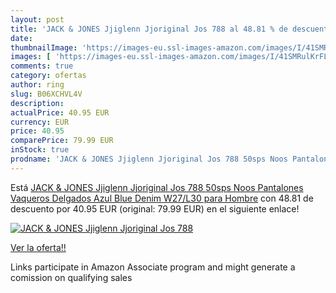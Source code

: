 ```yaml
---
layout: post
title: 'JACK & JONES Jjiglenn Jjoriginal Jos 788 al 48.81 % de descuento'
date: 
thumbnailImage: 'https://images-eu.ssl-images-amazon.com/images/I/41SMRulKrFL._SL200_.jpg'
images: [ 'https://images-eu.ssl-images-amazon.com/images/I/41SMRulKrFL._SL200_.jpg' ]
comments: true
category: ofertas
author: ring
slug: B06XCHVL4V
description:
actualPrice: 40.95 EUR
currency: EUR
price: 40.95
comparePrice: 79.99 EUR
inStock: true
prodname: 'JACK & JONES Jjiglenn Jjoriginal Jos 788 50sps Noos Pantalones Vaqueros Delgados  Azul Blue Denim  W27/L30 para Hombre'
---
```


Está [JACK & JONES Jjiglenn Jjoriginal Jos 788 50sps Noos Pantalones Vaqueros Delgados  Azul Blue Denim  W27/L30 para Hombre](https://www.amazon.es/dp/B06XCHVL4V/?tag=tolees-21) con 48.81 de descuento por 40.95 EUR (original: 79.99 EUR) en el siguiente enlace!

[![JACK & JONES Jjiglenn Jjoriginal Jos 788](https://images-eu.ssl-images-amazon.com/images/I/41SMRulKrFL._SL200_.jpg)](https://www.amazon.es/dp/B06XCHVL4V/?tag=tolees-21)

[Ver la oferta!!](https://www.amazon.es/dp/B06XCHVL4V/?tag=tolees-21)

Links participate in Amazon Associate program and might generate a comission on qualifying sales


